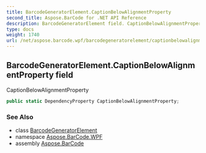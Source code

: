 ```yaml
---
title: BarcodeGeneratorElement.CaptionBelowAlignmentProperty
second_title: Aspose.BarCode for .NET API Reference
description: BarcodeGeneratorElement field. CaptionBelowAlignmentProperty
type: docs
weight: 1740
url: /net/aspose.barcode.wpf/barcodegeneratorelement/captionbelowalignmentproperty/
---
```

## BarcodeGeneratorElement.CaptionBelowAlignmentProperty field

CaptionBelowAlignmentProperty

```csharp
public static DependencyProperty CaptionBelowAlignmentProperty;
```

### See Also

* class [BarcodeGeneratorElement](../)
* namespace [Aspose.BarCode.WPF](../../../aspose.barcode.wpf/)
* assembly [Aspose.BarCode](../../../)


